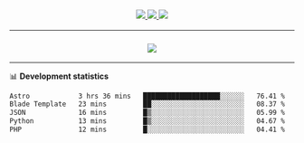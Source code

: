 <h3 align="center">
  <a href="https://github.com/hwalker928">
      <img src="https://img.shields.io/github/followers/hwalker928?label=Followers&style=for-the-badge&color=lightblue">
  </a>
  <a href="https://harryw.link/discord" alt="Discord">
      <img src="https://img.shields.io/discord/738451951758606336?label=discord&style=for-the-badge&color=lightblue"/>
  </a>
  <a href="https://harryw.link/sparked" alt="Sparked Host">
      <img src="https://img.shields.io/static/v1?label=Sponsor&message=Sparked%20Host&color=yellow&style=for-the-badge"/>
  </a>
</h3>

<hr>


<h3 align="center">
  <a href="https://github.com/hwalker928">
      <img src="https://github-profile-trophy.vercel.app/?username=hwalker928&no-bg=true&no-frame=true">
  </a>
</h3>


<hr>

📊 **Development statistics**

<!--START_SECTION:waka-->

```txt
Astro            3 hrs 36 mins   ███████████████████░░░░░░   76.41 %
Blade Template   23 mins         ██░░░░░░░░░░░░░░░░░░░░░░░   08.37 %
JSON             16 mins         █▒░░░░░░░░░░░░░░░░░░░░░░░   05.99 %
Python           13 mins         █▒░░░░░░░░░░░░░░░░░░░░░░░   04.67 %
PHP              12 mins         █░░░░░░░░░░░░░░░░░░░░░░░░   04.41 %
```

<!--END_SECTION:waka-->
